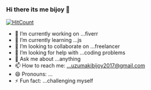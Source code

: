 ### Hi there its me bijoy 👋
[![HitCount](http://hits.dwyl.com/hasan225/hasan225.svg)](http://hits.dwyl.com/hasan225/hasan225)

- 🔭 I’m currently working on ...fiverr
- 🌱 I’m currently learning ...js
- 👯 I’m looking to collaborate on ...freelancer
- 🤔 I’m looking for help with ...coding problems
- 💬 Ask me about ...anything
- 📫 How to reach me: ...uzumakibijoy2017@gmail.com
- 😄 Pronouns: ...
- ⚡ Fun fact: ...challenging myself
